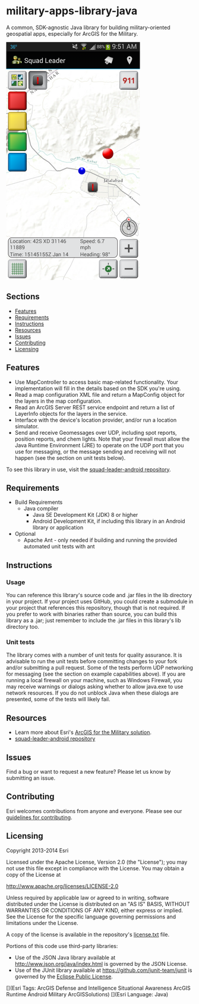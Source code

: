 military-apps-library-java
==========================

A common, SDK-agnostic Java library for building military-oriented geospatial apps, especially for ArcGIS for the Military.

![Image of Library used in Squad Leader](Screenshot.png)

## Sections

* [Features](#features)
* [Requirements](#requirements)
* [Instructions](#instructions)
* [Resources](#resources)
* [Issues](#issues)
* [Contributing](#contributing)
* [Licensing](#licensing)

## Features

- Use MapController to access basic map-related functionality. Your implementation will fill in the details based on the SDK you're using.
- Read a map configuration XML file and return a MapConfig object for the layers in the map configuration.
- Read an ArcGIS Server REST service endpoint and return a list of LayerInfo objects for the layers in the service.
- Interface with the device's location provider, and/or run a location simulator.
- Send and receive Geomessages over UDP, including spot reports, position reports, and chem lights. Note that your firewall must allow the Java Runtime Environment (JRE) to operate on the UDP port that you use for messaging, or the message sending and receiving will not happen (see the section on unit tests below).

To see this library in use, visit the [squad-leader-android repository](https://github.com/Esri/squad-leader-android).

## Requirements

* Build Requirements
    * Java compiler
        * Java SE Development Kit (JDK) 8 or higher
        * Android Development Kit, if including this library in an Android library or application
* Optional
    * Apache Ant - only needed if building and running the provided automated unit tests with ant

## Instructions

### Usage

You can reference this library's source code and .jar files in the lib directory in your project. If your project uses GitHub, you could create a submodule in your project that references this repository, though that is not required. If you prefer to work with binaries rather than source, you can build this library as a .jar; just remember to include the .jar files in this library's lib directory too.

### Unit tests

The library comes with a number of unit tests for quality assurance. It is advisable to run the unit tests before committing changes to your fork and/or submitting a pull request. Some of the tests perform UDP networking for messaging (see the section on example capabilities above). If you are running a local firewall on your machine, such as Windows Firewall, you may receive warnings or dialogs asking whether to allow java.exe to use network resources. If you do not unblock Java when these dialogs are presented, some of the tests will likely fail.

## Resources

* Learn more about Esri's [ArcGIS for the Military solution](http://solutions.arcgis.com/military/).
* [squad-leader-android repository](https://github.com/Esri/squad-leader-android)

## Issues

Find a bug or want to request a new feature?  Please let us know by submitting an issue.

## Contributing

Esri welcomes contributions from anyone and everyone. Please see our [guidelines for contributing](https://github.com/esri/contributing).

## Licensing

Copyright 2013-2014 Esri

Licensed under the Apache License, Version 2.0 (the "License"); you may not use this file except in compliance with the License. You may obtain a copy of the License at

   http://www.apache.org/licenses/LICENSE-2.0

Unless required by applicable law or agreed to in writing, software distributed under the License is distributed on an "AS IS" BASIS, WITHOUT WARRANTIES OR CONDITIONS OF ANY KIND, either express or implied. See the License for the specific language governing permissions and limitations under the License.

A copy of the license is available in the repository's [license.txt](license.txt) file.

Portions of this code use third-party libraries:
- Use of the JSON Java library available at http://www.json.org/java/index.html is governed by the JSON License.
- Use of the JUnit library available at https://github.com/junit-team/junit is governed by the [Eclipse Public License](https://github.com/junit-team/junit/blob/master/LICENSE.txt).

[](Esri Tags: ArcGIS Defense and Intelligence Situational Awareness ArcGIS Runtime Android Military ArcGISSolutions)
[](Esri Language: Java)
